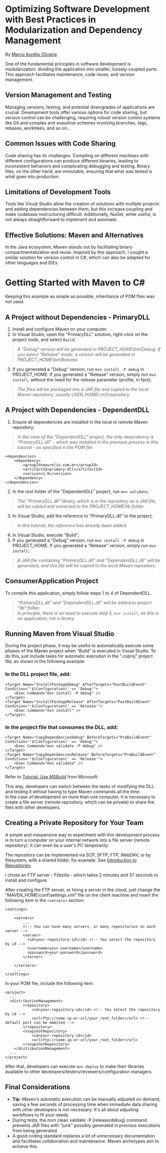 # Optimizing Software Development with Best Practices in Modularization and Dependency Management

By [Marco Aurélio Oliveira](https://maurelio.com.br)

One of the fundamental principles in software development is modularization: dividing the application into smaller, loosely-coupled parts. This approach facilitates maintenance, code reuse, and version management.

## Version Management and Testing
Managing versions, testing, and potential downgrades of applications are crucial. Development tools offer various options for code sharing, but version control can be challenging, requiring robust version control systems like Git and complex and exaustive schemes involving branches, tags, rebases, worktrees, and so on...

## Common Issues with Code Sharing
Code sharing has its challenges. Compiling on different machines with different configurations can produce different binaries, leading to inconsistent behaviors and complicating debugging and testing. Binary files, on the other hand, are immutable, ensuring that what was tested is what goes into production.

## Limitations of Development Tools
Tools like Visual Studio allow the creation of solutions with multiple projects and adding dependencies between them, but this increase coupling and make codebase restructuring difficult. Additionally, NuGet, while useful, is not always straightforward to implement and automate.

## Effective Solutions: Maven and Alternatives
In the Java ecosystem, Maven stands out by facilitating binary compartmentalization and reuse. Inspired by this approach, I sought a similar solution for version control in C#, which can also be adapted for other languages and IDEs.

# Getting Started with Maven to C#
Keeping this example as simple as possible, inheritance of POM files was not used.
## A Project without Dependencies - PrimaryDLL
1. Install and configure Maven on your computer.
2. In Visual Studio, open the "PrimaryDLL" solution, right-click on the project node, and select `Build`;
>*A "Debug" version will be generated in PROJECT_HOME\bin\Debug. If you select "Release" mode, a version will be generated in PROJECT_HOME\bin\Release.*
3. If you generated a "Debug" version, run `mvn install -P debug` in PROJECT_HOME. If you generated a "Release" version, simply run `mvn install`, without the need for the release parameter (profile, in fact);
>*The files will be packaged into a JAR file and copied to the local Maven repository, usually USER_HOME\\.m2\repository.*

## A Project with Dependencies - DependentDLL
1. Ensure all dependencies are installed in the local or remote Maven repository;
>*In the case of the "DependentDLL" project, the only dependency is "PrimaryDLL.dll" - which was installed in the previous process in this tutorial - as specified in the POM file:*
```
<dependencies>
    <dependency>
        <groupId>maurelio-com-br</groupId>
        <artifactId>primary-dll</artifactId>
        <version>1.0</version>
    </dependency>
</dependencies>
```

2. In the root folder of the "DependentDLL" project, run `mvn validate`;
>*The "PrimaryDLL.dll" library, which is in the repository as a JAR file, will be copied and extracted to the PROJECT_HOME\lib folder.*
3. In Visual Studio, add the reference to "PrimaryDLL.dll" to the project;
>*In this tutorial, the reference has already been added.*
4. In Visual Studio, execute "Build";
5. If you generated a "Debug" version, run `mvn install -P debug` in PROJECT_HOME. If you generated a "Release" version, simply run `mvn install`;
>*A JAR file containing "PrimaryDLL.dll" and "DependentDLL.dll" will be generated, and this file will be copied to the local Maven repository.*

## ConsumerApplication Project
To compile this application, simply follow steps 1 to 4 of DependentDLL. 
>*"PrimaryDLL.dll" and "DependentDLL.dll" will be added to project "lib" folder.*  
>*In principle, there is no need to execute step 5, `mvn install`, as this is an application, not a library.*

## Running Maven from Visual Studio
During the project phase, it may be useful to automatically execute some phases of the Maven project when "Build" is executed in Visual Studio.
To do this, just include tasks for automatic execution in the ".csproj" project file, as shown in the following example:

### In the DLL project file, add:
```
<Target Name="InstallPackageDebug" AfterTargets="PostBuildEvent" Condition="'$(Configuration)' == 'Debug'">
    <Exec Command="mvn install -P debug" />
</Target>
<Target Name="InstallPackageRelease" AfterTargets="PostBuildEvent" Condition="'$(Configuration)' == 'Release'">
    <Exec Command="mvn install" />
</Target>
```

### In the project file that consumes the DLL, add:
```
<Target Name="CopyDependenciesDebug" BeforeTargets="PreBuildEvent"  Condition="'$(Configuration)' == 'Debug'">
    <Exec Command="mvn validate -P debug" />
</Target>
<Target Name="CopyDependenciesRelease" BeforeTargets="PreBuildEvent"  Condition="'$(Configuration)' == 'Release'">
    <Exec Command="mvn validate" />
</Target>
```

Refer to [Tutorial: Use MSBuild](https://learn.microsoft.com/en-us/visualstudio/msbuild/walkthrough-using-msbuild?view=vs-2022) from Microsoft.

This way, developers can switch between the tasks of modifying the DLL and testing it wthout having to type Maven commands all the time.  
In the case of development on more than one computer, it is necessary to create a file server (remote repository, which can be private) to share the files with other developers.

## Creating a Private Repository for Your Team
A simple and inexpensive way to experiment with this development process is to turn a computer on your internal network into a file server (remote repository). It can even be a user's PC temporarily.

The repository can be implemented via SCP, SFTP, FTP, WebDAV, or by filesystem, with a shared folder, for example.
See [Introduction to Repositories](https://maven.apache.org/guides/introduction/introduction-to-repositories.html).

I chose an FTP server - Filezilla - which takes 2 minutes and 37 seconds to install and configure.

After creating the FTP server, or hiring a server in the cloud, just change the "MAVEN_HOME\conf\settings.xml" file on the client machine and insert the following item in the `<servers>` section:

```
<settings>
    ...
    <servers>
        ...
        <!-- You can have many servers, or many repositories on each server -->
        <server>
          <id>your-repository-id</id> <!-- You select the repository by id -->
          <username>your-username</username>
          <password>your-password</password>
        </server>
        ...
    </servers>
    ...
</settings>
```

In your POM file, include the following item:
```
<project>
  ...
  <distributionManagement>
        <repository>
            <id>your-repository-id</id> <!-- You select the repository by id -->
            <url>ftp://some-ip-or-url/your_root_folder</url> <!-- default port can be ommited -->
        </repository>
        <snapshotRepository>
            <id>your-repository-id</id>
            <url>ftp://some-ip-or-url/your_root_folder</url>
        </snapshotRepository>
    </distributionManagement>
  ...
</project>
```

After that, developers can execute `mvn deploy` to make their libraries available to other developers/testers/reviewers/configuration managers.

## Final Considerations
- **Tip:** Maven's automatic execution can be manually adjusted on demand, saving a few seconds of processing time when immediate data sharing with other developers is not necessary. It's all about adjusting workflows to fit your needs.
- During tests, the mvn clean validate -P [release/debug] command prevents JAR files with "junk" possibly generated in previous executions from being generated.
- A good coding standard replaces a lot of unnecessary documentation and facilitates collaboration and maintenance. Maven archetypes aim to achieve this.